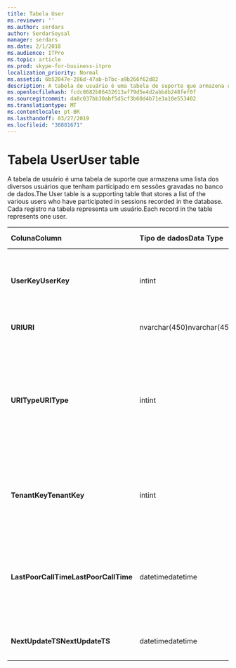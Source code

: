 ```yaml
---
title: Tabela User
ms.reviewer: ''
ms.author: serdars
author: SerdarSoysal
manager: serdars
ms.date: 2/1/2018
ms.audience: ITPro
ms.topic: article
ms.prod: skype-for-business-itpro
localization_priority: Normal
ms.assetid: 6b52047e-286d-47ab-b7bc-a9b266f62d82
description: A tabela de usuário é uma tabela de suporte que armazena uma lista dos diversos usuários que tenham participado em sessões gravadas no banco de dados. Cada registro na tabela representa um usuário.
ms.openlocfilehash: fcdc8682b86432613af79d5e4d2abbdb248fef0f
ms.sourcegitcommit: da8c037bb30abf5d5cf3b60d4b71e3a10e553402
ms.translationtype: MT
ms.contentlocale: pt-BR
ms.lasthandoff: 03/27/2019
ms.locfileid: "30881671"
---
```

# <a name="user-table"></a><span data-ttu-id="91be1-104">Tabela User</span><span class="sxs-lookup"><span data-stu-id="91be1-104">User table</span></span>
 
<span data-ttu-id="91be1-105">A tabela de usuário é uma tabela de suporte que armazena uma lista dos diversos usuários que tenham participado em sessões gravadas no banco de dados.</span><span class="sxs-lookup"><span data-stu-id="91be1-105">The User table is a supporting table that stores a list of the various users who have participated in sessions recorded in the database.</span></span> <span data-ttu-id="91be1-106">Cada registro na tabela representa um usuário.</span><span class="sxs-lookup"><span data-stu-id="91be1-106">Each record in the table represents one user.</span></span>
  
|<span data-ttu-id="91be1-107">**Coluna**</span><span class="sxs-lookup"><span data-stu-id="91be1-107">**Column**</span></span>|<span data-ttu-id="91be1-108">**Tipo de dados**</span><span class="sxs-lookup"><span data-stu-id="91be1-108">**Data Type**</span></span>|<span data-ttu-id="91be1-109">**Chave/índice**</span><span class="sxs-lookup"><span data-stu-id="91be1-109">**Key/Index**</span></span>|<span data-ttu-id="91be1-110">**Detalhes**</span><span class="sxs-lookup"><span data-stu-id="91be1-110">**Details**</span></span>|
|:-----|:-----|:-----|:-----|
|<span data-ttu-id="91be1-111">**UserKey**</span><span class="sxs-lookup"><span data-stu-id="91be1-111">**UserKey**</span></span> <br/> |<span data-ttu-id="91be1-112">int</span><span class="sxs-lookup"><span data-stu-id="91be1-112">int</span></span>  <br/> |<span data-ttu-id="91be1-113">Primária</span><span class="sxs-lookup"><span data-stu-id="91be1-113">Primary</span></span>  <br/> |<span data-ttu-id="91be1-114">Número exclusivo que identifica este usuário.</span><span class="sxs-lookup"><span data-stu-id="91be1-114">Unique number identifying this user.</span></span>  <br/> |
|<span data-ttu-id="91be1-115">**URI**</span><span class="sxs-lookup"><span data-stu-id="91be1-115">**URI**</span></span> <br/> |<span data-ttu-id="91be1-116">nvarchar(450)</span><span class="sxs-lookup"><span data-stu-id="91be1-116">nvarchar(450)</span></span>  <br/> |<span data-ttu-id="91be1-117">Exclusivo</span><span class="sxs-lookup"><span data-stu-id="91be1-117">Unique</span></span>  <br/> |<span data-ttu-id="91be1-118">Cadeia de caracteres do URI.</span><span class="sxs-lookup"><span data-stu-id="91be1-118">URI string.</span></span>  <br/> |
|<span data-ttu-id="91be1-119">**URIType**</span><span class="sxs-lookup"><span data-stu-id="91be1-119">**URIType**</span></span> <br/> |<span data-ttu-id="91be1-120">int</span><span class="sxs-lookup"><span data-stu-id="91be1-120">int</span></span>  <br/> ||<span data-ttu-id="91be1-121">1 é o tipo URI desconhecido.</span><span class="sxs-lookup"><span data-stu-id="91be1-121">1 is unknown URI type.</span></span>  <br/> <span data-ttu-id="91be1-122">2 é o URI do usuário.</span><span class="sxs-lookup"><span data-stu-id="91be1-122">2 is user URI.</span></span>  <br/> <span data-ttu-id="91be1-123">4 é o URI de conferência.</span><span class="sxs-lookup"><span data-stu-id="91be1-123">4 is conference URI.</span></span>  <br/> <span data-ttu-id="91be1-124">8 é o URI do telefone.</span><span class="sxs-lookup"><span data-stu-id="91be1-124">8 is phone URI.</span></span>  <br/> |
|<span data-ttu-id="91be1-125">**TenantKey**</span><span class="sxs-lookup"><span data-stu-id="91be1-125">**TenantKey**</span></span> <br/> |<span data-ttu-id="91be1-126">int</span><span class="sxs-lookup"><span data-stu-id="91be1-126">int</span></span>  <br/> |<span data-ttu-id="91be1-127">Externa</span><span class="sxs-lookup"><span data-stu-id="91be1-127">Foreign</span></span>  <br/> |<span data-ttu-id="91be1-128">Locatário do usuário, referenciado da tabela do locatário.</span><span class="sxs-lookup"><span data-stu-id="91be1-128">Tenant of the user, referenced from tenant table.</span></span>  <br/> |
|<span data-ttu-id="91be1-129">**LastPoorCallTime**</span><span class="sxs-lookup"><span data-stu-id="91be1-129">**LastPoorCallTime**</span></span> <br/> |<span data-ttu-id="91be1-130">datetime</span><span class="sxs-lookup"><span data-stu-id="91be1-130">datetime</span></span>  <br/> ||<span data-ttu-id="91be1-131">Carimbo de hora mais recente que o usuário teve uma chamada de áudio ruim.</span><span class="sxs-lookup"><span data-stu-id="91be1-131">Latest time stamp when the user had a poor audio call.</span></span>  <br/> |
|<span data-ttu-id="91be1-132">**NextUpdateTS**</span><span class="sxs-lookup"><span data-stu-id="91be1-132">**NextUpdateTS**</span></span> <br/> |<span data-ttu-id="91be1-133">datetime</span><span class="sxs-lookup"><span data-stu-id="91be1-133">datetime</span></span>  <br/> ||<span data-ttu-id="91be1-134">Somente para uso interno.</span><span class="sxs-lookup"><span data-stu-id="91be1-134">For internal use only.</span></span>  <br/> |
   

